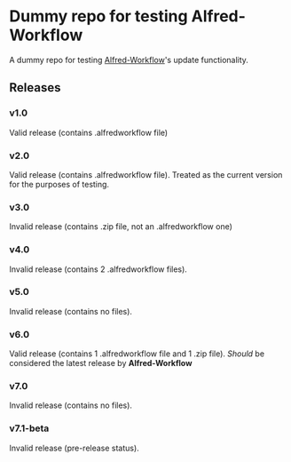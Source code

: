 Dummy repo for testing Alfred-Workflow
======================================

A dummy repo for testing [Alfred-Workflow](https://github.com/deanishe/alfred-workflow)'s update functionality.

## Releases ##

### v1.0 ###

Valid release (contains .alfredworkflow file)

### v2.0 ###

Valid release (contains .alfredworkflow file). Treated as the current version for the purposes of testing.

### v3.0 ###

Invalid release (contains .zip file, not an .alfredworkflow one)

### v4.0 ###

Invalid release (contains  2 .alfredworkflow files).

### v5.0 ###

Invalid release (contains no files).

### v6.0 ###

Valid release (contains 1 .alfredworkflow file and 1 .zip file). *Should* be considered the latest release by **Alfred-Workflow**

### v7.0 ###

Invalid release (contains no files).

### v7.1-beta ###

Invalid release (pre-release status).
